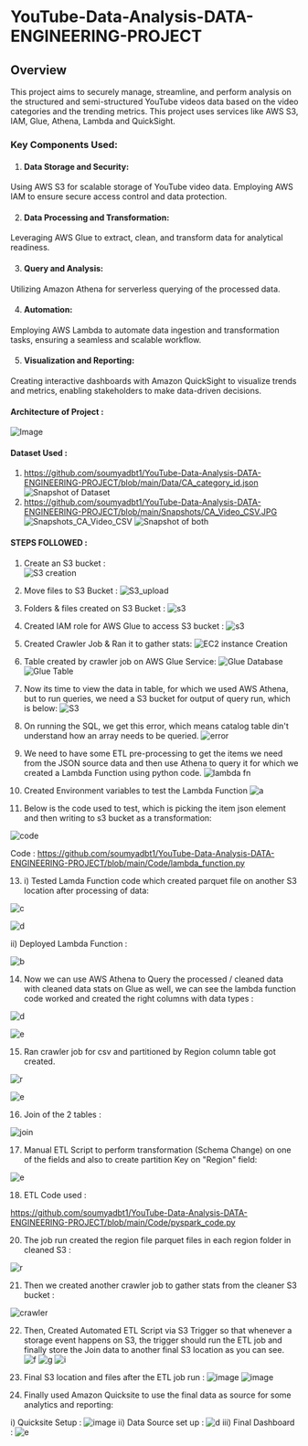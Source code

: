 # YouTube-Data-Analysis-DATA-ENGINEERING-PROJECT

## Overview
This project aims to securely manage, streamline, and perform analysis on the structured and semi-structured YouTube videos data based on the video categories and the trending metrics.
This project uses services like AWS S3, IAM, Glue, Athena, Lambda and QuickSight.

### Key Components Used:

1. #### Data Storage and Security:
Using AWS S3 for scalable storage of YouTube video data.
Employing AWS IAM to ensure secure access control and data protection.

2. #### Data Processing and Transformation:
Leveraging AWS Glue to extract, clean, and transform data for analytical readiness.

3. #### Query and Analysis:
Utilizing Amazon Athena for serverless querying of the processed data.

4. #### Automation:
Employing AWS Lambda to automate data ingestion and transformation tasks, ensuring a seamless and scalable workflow.

5. #### Visualization and Reporting:
Creating interactive dashboards with Amazon QuickSight to visualize trends and metrics, enabling stakeholders to make data-driven decisions.

#### Architecture of Project : 
![Image](https://github.com/soumyadbt1/YouTube-Data-Analysis-DATA-ENGINEERING-PROJECT/blob/main/Snapshots/architecture.jpeg)

#### Dataset Used : 
1. https://github.com/soumyadbt1/YouTube-Data-Analysis-DATA-ENGINEERING-PROJECT/blob/main/Data/CA_category_id.json
![Snapshot of Dataset](https://github.com/soumyadbt1/YouTube-Data-Analysis-DATA-ENGINEERING-PROJECT/blob/main/Snapshots/DataSet.JPG)
2. https://github.com/soumyadbt1/YouTube-Data-Analysis-DATA-ENGINEERING-PROJECT/blob/main/Snapshots/CA_Video_CSV.JPG
![Snapshots_CA_Video_CSV](https://github.com/soumyadbt1/YouTube-Data-Analysis-DATA-ENGINEERING-PROJECT/blob/main/Snapshots/CA_Video_CSV.JPG)
![Snapshot of both](https://github.com/soumyadbt1/YouTube-Data-Analysis-DATA-ENGINEERING-PROJECT/blob/main/Snapshots/dataset_both.JPG)

#### STEPS FOLLOWED : 

1) Create an S3 bucket :   
 ![S3 creation](https://github.com/soumyadbt1/YouTube-Data-Analysis-DATA-ENGINEERING-PROJECT/blob/main/Snapshots/S3%20Created.JPG)

2) Move files to S3 Bucket :
 ![S3_upload](https://github.com/soumyadbt1/YouTube-Data-Analysis-DATA-ENGINEERING-PROJECT/blob/main/Snapshots/moving%20files%20to%20S3.JPG)

3) Folders & files created on S3 Bucket :
 ![s3](https://github.com/soumyadbt1/YouTube-Data-Analysis-DATA-ENGINEERING-PROJECT/blob/main/Snapshots/folders%20created%20in%20s3.JPG)

4) Created IAM role for AWS Glue to access S3 bucket :
 ![s3](https://github.com/soumyadbt1/YouTube-Data-Analysis-DATA-ENGINEERING-PROJECT/blob/main/Snapshots/glue%20s3%20access%20role.JPG)

5) Created Crawler Job & Ran it to gather stats:
 ![EC2 instance Creation](https://github.com/soumyadbt1/YouTube-Data-Analysis-DATA-ENGINEERING-PROJECT/blob/main/Snapshots/crawler%20running.JPG)

7) Table created by crawler job on AWS Glue Service:
![Glue Database](https://github.com/soumyadbt1/YouTube-Data-Analysis-DATA-ENGINEERING-PROJECT/blob/main/Snapshots/tables%20added%20by%20crawler%20on%20catalog%20databse.JPG)
![Glue Table](https://github.com/soumyadbt1/YouTube-Data-Analysis-DATA-ENGINEERING-PROJECT/blob/main/Snapshots/Table%20created%20by%20Crawler%20Job%201.JPG)

8) Now its time to view the data in table, for which we used AWS Athena, but to run queries, we need a S3 bucket for output of query run, which is below:
![S3](https://github.com/soumyadbt1/YouTube-Data-Analysis-DATA-ENGINEERING-PROJECT/blob/main/Snapshots/S3%20bucket%20to%20run%20athena%20query%20output.JPG)

9) On running the SQL, we get this error, which means catalog table din't understand how an array needs to be queried.
![error](https://github.com/soumyadbt1/YouTube-Data-Analysis-DATA-ENGINEERING-PROJECT/blob/main/Snapshots/Not%20able%20to%20understand%20this%20JSON%20data.JPG)

10) We need to have some ETL pre-processing to get the items we need from the JSON source data and then use Athena to query it for which we created a Lambda Function using python code.
![lambda fn](https://github.com/soumyadbt1/YouTube-Data-Analysis-DATA-ENGINEERING-PROJECT/blob/main/Snapshots/lamda%20function.JPG)

11) Created Environment variables to test the Lambda Function
![a](https://github.com/soumyadbt1/YouTube-Data-Analysis-DATA-ENGINEERING-PROJECT/blob/main/Snapshots/lamda%20function%20environment%20variables.JPG)

12) Below is the code used to test, which is picking the item json element and then writing to s3 bucket as a transformation:
    
![code](https://github.com/soumyadbt1/YouTube-Data-Analysis-DATA-ENGINEERING-PROJECT/blob/main/Snapshots/Lamda%20Function%20Code.JPG)

Code : https://github.com/soumyadbt1/YouTube-Data-Analysis-DATA-ENGINEERING-PROJECT/blob/main/Code/lambda_function.py

13) i) Tested Lamda Function code which created parquet file on another S3 location after processing of data:
    
   ![c](https://github.com/soumyadbt1/YouTube-Data-Analysis-DATA-ENGINEERING-PROJECT/blob/main/Snapshots/Lamda%20Function%20Test%20Suceeded.JPG)

   ![d](https://github.com/soumyadbt1/YouTube-Data-Analysis-DATA-ENGINEERING-PROJECT/blob/main/Snapshots/function%20test%20created%20the%20parquet%20files.JPG)
      
  ii) Deployed Lambda Function :
  
   ![b](https://github.com/soumyadbt1/YouTube-Data-Analysis-DATA-ENGINEERING-PROJECT/blob/main/Snapshots/deployed%20lamda%20function.JPG)
   

14) Now we can use AWS Athena to Query the processed / cleaned data with cleaned data stats on Glue as well, we can see the lambda function code worked and created the right columns with data types :
   
 ![d](https://github.com/soumyadbt1/YouTube-Data-Analysis-DATA-ENGINEERING-PROJECT/blob/main/Snapshots/athena%20query.JPG)

 ![e](https://github.com/soumyadbt1/YouTube-Data-Analysis-DATA-ENGINEERING-PROJECT/blob/main/Snapshots/cleansed%20table%20is%20formed.JPG)

15) Ran crawler job for csv and partitioned by Region column table got created.
    
![r](https://github.com/soumyadbt1/YouTube-Data-Analysis-DATA-ENGINEERING-PROJECT/blob/main/Snapshots/ran%20crawler%20for%20csv.JPG)

![e](https://github.com/soumyadbt1/YouTube-Data-Analysis-DATA-ENGINEERING-PROJECT/blob/main/Snapshots/Table%20created%20by%20Crawler%20Job%202.JPG)

16) Join of the 2 tables :
    
![join](https://github.com/soumyadbt1/YouTube-Data-Analysis-DATA-ENGINEERING-PROJECT/blob/main/Snapshots/join.JPG)

17) Manual ETL Script to perform transformation (Schema Change) on one of the fields and also to create partition Key on "Region" field:
    
![e](https://github.com/soumyadbt1/YouTube-Data-Analysis-DATA-ENGINEERING-PROJECT/blob/main/Snapshots/de-on-youtube-cleansed-csv-to-parquet_1_ETL_script.JPG)

18) ETL Code used :
     
https://github.com/soumyadbt1/YouTube-Data-Analysis-DATA-ENGINEERING-PROJECT/blob/main/Code/pyspark_code.py

20) The job run created the region file parquet files in each region folder in cleaned S3 :

![r](https://github.com/soumyadbt1/YouTube-Data-Analysis-DATA-ENGINEERING-PROJECT/blob/main/Snapshots/parquet%20files%20created%20by%20job%20run.JPG)

21) Then we created another crawler job to gather stats from the cleaner S3 bucket :
    
![crawler](https://github.com/soumyadbt1/YouTube-Data-Analysis-DATA-ENGINEERING-PROJECT/blob/main/Snapshots/crawler%20job%203.JPG)

22) Then, Created Automated ETL Script via S3 Trigger so that whenever a storage event happens on S3, the trigger should run the ETL job and finally store the Join data to another final S3 location as you can see.
![f](https://github.com/soumyadbt1/YouTube-Data-Analysis-DATA-ENGINEERING-PROJECT/blob/main/Snapshots/added%20Trigger%20to%20Lambda%20Function.JPG)
![g](https://github.com/soumyadbt1/YouTube-Data-Analysis-DATA-ENGINEERING-PROJECT/blob/main/Snapshots/added%20Trigger%20to%20Lambda%20Function%202.JPG)
![i](https://github.com/soumyadbt1/YouTube-Data-Analysis-DATA-ENGINEERING-PROJECT/blob/main/Snapshots/ETL%20Job%20to%20Join%20and%20Save%20the%20data%20to%20S3.JPG)

23) Final S3 location and files after the ETL job run :
![image](https://github.com/soumyadbt1/YouTube-Data-Analysis-DATA-ENGINEERING-PROJECT/blob/main/Snapshots/final%20s3%20reporting%20data.JPG)
![image](https://github.com/soumyadbt1/YouTube-Data-Analysis-DATA-ENGINEERING-PROJECT/blob/main/Snapshots/Final_reporting_parquet_files.JPG)

24) Finally used Amazon Quicksite to use the final data as source for some analytics and reporting:
  
   i) Quicksite Setup : 
    ![image](https://github.com/soumyadbt1/YouTube-Data-Analysis-DATA-ENGINEERING-PROJECT/blob/main/Snapshots/quicksite%20setup.JPG)
  ii) Data Source set up :
    ![d](https://github.com/soumyadbt1/YouTube-Data-Analysis-DATA-ENGINEERING-PROJECT/blob/main/Snapshots/quicksite%20datasource.JPG)
 iii) Final Dashboard :
    ![e](https://github.com/soumyadbt1/YouTube-Data-Analysis-DATA-ENGINEERING-PROJECT/blob/main/Snapshots/Quicksite%20Dashboard.JPG)

